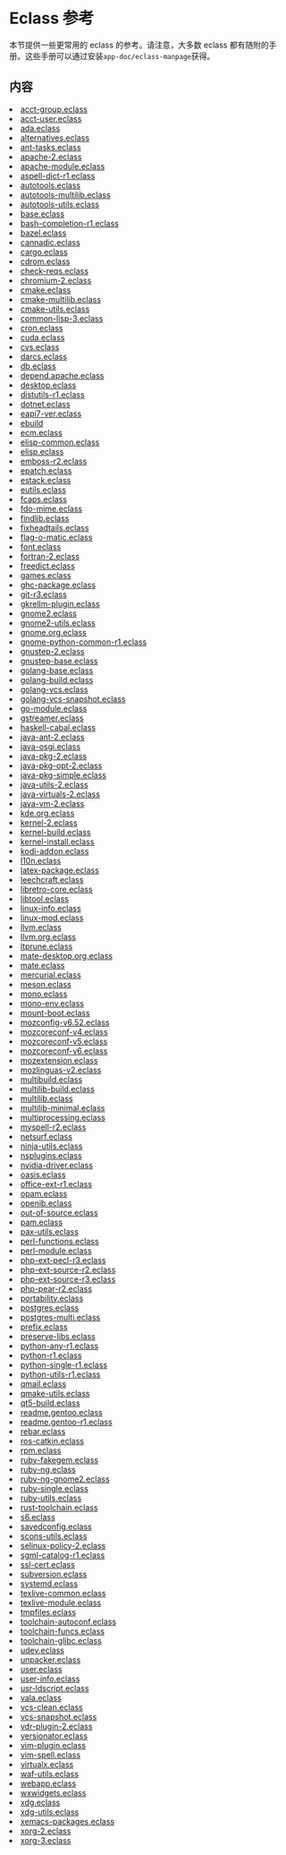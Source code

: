 # Eclass 参考

本节提供一些更常用的 eclass 的参考。请注意，大多数 eclass 都有随附的手册。这些手册可以通过安装`app-doc/eclass-manpage`获得。

## 内容

<li class="list-group-item"><a class="list-group-item" href="https://devmanual.gentoo.org/eclass-reference/acct-group.eclass/index.html">acct-group.eclass</a></li>
<li class="list-group-item"><a class="list-group-item" href="https://devmanual.gentoo.org/eclass-reference/acct-user.eclass/index.html">acct-user.eclass</a></li>
<li class="list-group-item"><a class="list-group-item" href="https://devmanual.gentoo.org/eclass-reference/ada.eclass/index.html">ada.eclass</a></li>
<li class="list-group-item"><a class="list-group-item" href="https://devmanual.gentoo.org/eclass-reference/alternatives.eclass/index.html">alternatives.eclass</a></li>
<li class="list-group-item"><a class="list-group-item" href="https://devmanual.gentoo.org/eclass-reference/ant-tasks.eclass/index.html">ant-tasks.eclass</a></li>
<li class="list-group-item"><a class="list-group-item" href="https://devmanual.gentoo.org/eclass-reference/apache-2.eclass/index.html">apache-2.eclass</a></li>
<li class="list-group-item"><a class="list-group-item" href="https://devmanual.gentoo.org/eclass-reference/apache-module.eclass/index.html">apache-module.eclass</a></li>
<li class="list-group-item"><a class="list-group-item" href="https://devmanual.gentoo.org/eclass-reference/aspell-dict-r1.eclass/index.html">aspell-dict-r1.eclass</a></li>
<li class="list-group-item"><a class="list-group-item" href="https://devmanual.gentoo.org/eclass-reference/autotools.eclass/index.html">autotools.eclass</a></li>
<li class="list-group-item"><a class="list-group-item" href="https://devmanual.gentoo.org/eclass-reference/autotools-multilib.eclass/index.html">autotools-multilib.eclass</a></li>
<li class="list-group-item"><a class="list-group-item" href="https://devmanual.gentoo.org/eclass-reference/autotools-utils.eclass/index.html">autotools-utils.eclass</a></li>
<li class="list-group-item"><a class="list-group-item" href="https://devmanual.gentoo.org/eclass-reference/base.eclass/index.html">base.eclass</a></li>
<li class="list-group-item"><a class="list-group-item" href="https://devmanual.gentoo.org/eclass-reference/bash-completion-r1.eclass/index.html">bash-completion-r1.eclass</a></li>
<li class="list-group-item"><a class="list-group-item" href="https://devmanual.gentoo.org/eclass-reference/bazel.eclass/index.html">bazel.eclass</a></li>
<li class="list-group-item"><a class="list-group-item" href="https://devmanual.gentoo.org/eclass-reference/cannadic.eclass/index.html">cannadic.eclass</a></li>
<li class="list-group-item"><a class="list-group-item" href="https://devmanual.gentoo.org/eclass-reference/cargo.eclass/index.html">cargo.eclass</a></li>
<li class="list-group-item"><a class="list-group-item" href="https://devmanual.gentoo.org/eclass-reference/cdrom.eclass/index.html">cdrom.eclass</a></li>
<li class="list-group-item"><a class="list-group-item" href="https://devmanual.gentoo.org/eclass-reference/check-reqs.eclass/index.html">check-reqs.eclass</a></li>
<li class="list-group-item"><a class="list-group-item" href="https://devmanual.gentoo.org/eclass-reference/chromium-2.eclass/index.html">chromium-2.eclass</a></li>
<li class="list-group-item"><a class="list-group-item" href="https://devmanual.gentoo.org/eclass-reference/cmake.eclass/index.html">cmake.eclass</a></li>
<li class="list-group-item"><a class="list-group-item" href="https://devmanual.gentoo.org/eclass-reference/cmake-multilib.eclass/index.html">cmake-multilib.eclass</a></li>
<li class="list-group-item"><a class="list-group-item" href="https://devmanual.gentoo.org/eclass-reference/cmake-utils.eclass/index.html">cmake-utils.eclass</a></li>
<li class="list-group-item"><a class="list-group-item" href="https://devmanual.gentoo.org/eclass-reference/common-lisp-3.eclass/index.html">common-lisp-3.eclass</a></li>
<li class="list-group-item"><a class="list-group-item" href="https://devmanual.gentoo.org/eclass-reference/cron.eclass/index.html">cron.eclass</a></li>
<li class="list-group-item"><a class="list-group-item" href="https://devmanual.gentoo.org/eclass-reference/cuda.eclass/index.html">cuda.eclass</a></li>
<li class="list-group-item"><a class="list-group-item" href="https://devmanual.gentoo.org/eclass-reference/cvs.eclass/index.html">cvs.eclass</a></li>
<li class="list-group-item"><a class="list-group-item" href="https://devmanual.gentoo.org/eclass-reference/darcs.eclass/index.html">darcs.eclass</a></li>
<li class="list-group-item"><a class="list-group-item" href="https://devmanual.gentoo.org/eclass-reference/db.eclass/index.html">db.eclass</a></li>
<li class="list-group-item"><a class="list-group-item" href="https://devmanual.gentoo.org/eclass-reference/depend.apache.eclass/index.html">depend.apache.eclass</a></li>
<li class="list-group-item"><a class="list-group-item" href="https://devmanual.gentoo.org/eclass-reference/desktop.eclass/index.html">desktop.eclass</a></li>
<li class="list-group-item"><a class="list-group-item" href="https://devmanual.gentoo.org/eclass-reference/distutils-r1.eclass/index.html">distutils-r1.eclass</a></li>
<li class="list-group-item"><a class="list-group-item" href="https://devmanual.gentoo.org/eclass-reference/dotnet.eclass/index.html">dotnet.eclass</a></li>
<li class="list-group-item"><a class="list-group-item" href="https://devmanual.gentoo.org/eclass-reference/eapi7-ver.eclass/index.html">eapi7-ver.eclass</a></li>
<li class="list-group-item"><a class="list-group-item" href="https://devmanual.gentoo.org/eclass-reference/ebuild/index.html">ebuild</a></li>
<li class="list-group-item"><a class="list-group-item" href="https://devmanual.gentoo.org/eclass-reference/ecm.eclass/index.html">ecm.eclass</a></li>
<li class="list-group-item"><a class="list-group-item" href="https://devmanual.gentoo.org/eclass-reference/elisp-common.eclass/index.html">elisp-common.eclass</a></li>
<li class="list-group-item"><a class="list-group-item" href="https://devmanual.gentoo.org/eclass-reference/elisp.eclass/index.html">elisp.eclass</a></li>
<li class="list-group-item"><a class="list-group-item" href="https://devmanual.gentoo.org/eclass-reference/emboss-r2.eclass/index.html">emboss-r2.eclass</a></li>
<li class="list-group-item"><a class="list-group-item" href="https://devmanual.gentoo.org/eclass-reference/epatch.eclass/index.html">epatch.eclass</a></li>
<li class="list-group-item"><a class="list-group-item" href="https://devmanual.gentoo.org/eclass-reference/estack.eclass/index.html">estack.eclass</a></li>
<li class="list-group-item"><a class="list-group-item" href="https://devmanual.gentoo.org/eclass-reference/eutils.eclass/index.html">eutils.eclass</a></li>
<li class="list-group-item"><a class="list-group-item" href="https://devmanual.gentoo.org/eclass-reference/fcaps.eclass/index.html">fcaps.eclass</a></li>
<li class="list-group-item"><a class="list-group-item" href="https://devmanual.gentoo.org/eclass-reference/fdo-mime.eclass/index.html">fdo-mime.eclass</a></li>
<li class="list-group-item"><a class="list-group-item" href="https://devmanual.gentoo.org/eclass-reference/findlib.eclass/index.html">findlib.eclass</a></li>
<li class="list-group-item"><a class="list-group-item" href="https://devmanual.gentoo.org/eclass-reference/fixheadtails.eclass/index.html">fixheadtails.eclass</a></li>
<li class="list-group-item"><a class="list-group-item" href="https://devmanual.gentoo.org/eclass-reference/flag-o-matic.eclass/index.html">flag-o-matic.eclass</a></li>
<li class="list-group-item"><a class="list-group-item" href="https://devmanual.gentoo.org/eclass-reference/font.eclass/index.html">font.eclass</a></li>
<li class="list-group-item"><a class="list-group-item" href="https://devmanual.gentoo.org/eclass-reference/fortran-2.eclass/index.html">fortran-2.eclass</a></li>
<li class="list-group-item"><a class="list-group-item" href="https://devmanual.gentoo.org/eclass-reference/freedict.eclass/index.html">freedict.eclass</a></li>
<li class="list-group-item"><a class="list-group-item" href="https://devmanual.gentoo.org/eclass-reference/games.eclass/index.html">games.eclass</a></li>
<li class="list-group-item"><a class="list-group-item" href="https://devmanual.gentoo.org/eclass-reference/ghc-package.eclass/index.html">ghc-package.eclass</a></li>
<li class="list-group-item"><a class="list-group-item" href="https://devmanual.gentoo.org/eclass-reference/git-r3.eclass/index.html">git-r3.eclass</a></li>
<li class="list-group-item"><a class="list-group-item" href="https://devmanual.gentoo.org/eclass-reference/gkrellm-plugin.eclass/index.html">gkrellm-plugin.eclass</a></li>
<li class="list-group-item"><a class="list-group-item" href="https://devmanual.gentoo.org/eclass-reference/gnome2.eclass/index.html">gnome2.eclass</a></li>
<li class="list-group-item"><a class="list-group-item" href="https://devmanual.gentoo.org/eclass-reference/gnome2-utils.eclass/index.html">gnome2-utils.eclass</a></li>
<li class="list-group-item"><a class="list-group-item" href="https://devmanual.gentoo.org/eclass-reference/gnome.org.eclass/index.html">gnome.org.eclass</a></li>
<li class="list-group-item"><a class="list-group-item" href="https://devmanual.gentoo.org/eclass-reference/gnome-python-common-r1.eclass/index.html">gnome-python-common-r1.eclass</a></li>
<li class="list-group-item"><a class="list-group-item" href="https://devmanual.gentoo.org/eclass-reference/gnustep-2.eclass/index.html">gnustep-2.eclass</a></li>
<li class="list-group-item"><a class="list-group-item" href="https://devmanual.gentoo.org/eclass-reference/gnustep-base.eclass/index.html">gnustep-base.eclass</a></li>
<li class="list-group-item"><a class="list-group-item" href="https://devmanual.gentoo.org/eclass-reference/golang-base.eclass/index.html">golang-base.eclass</a></li>
<li class="list-group-item"><a class="list-group-item" href="https://devmanual.gentoo.org/eclass-reference/golang-build.eclass/index.html">golang-build.eclass</a></li>
<li class="list-group-item"><a class="list-group-item" href="https://devmanual.gentoo.org/eclass-reference/golang-vcs.eclass/index.html">golang-vcs.eclass</a></li>
<li class="list-group-item"><a class="list-group-item" href="https://devmanual.gentoo.org/eclass-reference/golang-vcs-snapshot.eclass/index.html">golang-vcs-snapshot.eclass</a></li>
<li class="list-group-item"><a class="list-group-item" href="https://devmanual.gentoo.org/eclass-reference/go-module.eclass/index.html">go-module.eclass</a></li>
<li class="list-group-item"><a class="list-group-item" href="https://devmanual.gentoo.org/eclass-reference/gstreamer.eclass/index.html">gstreamer.eclass</a></li>
<li class="list-group-item"><a class="list-group-item" href="https://devmanual.gentoo.org/eclass-reference/haskell-cabal.eclass/index.html">haskell-cabal.eclass</a></li>
<li class="list-group-item"><a class="list-group-item" href="https://devmanual.gentoo.org/eclass-reference/java-ant-2.eclass/index.html">java-ant-2.eclass</a></li>
<li class="list-group-item"><a class="list-group-item" href="https://devmanual.gentoo.org/eclass-reference/java-osgi.eclass/index.html">java-osgi.eclass</a></li>
<li class="list-group-item"><a class="list-group-item" href="https://devmanual.gentoo.org/eclass-reference/java-pkg-2.eclass/index.html">java-pkg-2.eclass</a></li>
<li class="list-group-item"><a class="list-group-item" href="https://devmanual.gentoo.org/eclass-reference/java-pkg-opt-2.eclass/index.html">java-pkg-opt-2.eclass</a></li>
<li class="list-group-item"><a class="list-group-item" href="https://devmanual.gentoo.org/eclass-reference/java-pkg-simple.eclass/index.html">java-pkg-simple.eclass</a></li>
<li class="list-group-item"><a class="list-group-item" href="https://devmanual.gentoo.org/eclass-reference/java-utils-2.eclass/index.html">java-utils-2.eclass</a></li>
<li class="list-group-item"><a class="list-group-item" href="https://devmanual.gentoo.org/eclass-reference/java-virtuals-2.eclass/index.html">java-virtuals-2.eclass</a></li>
<li class="list-group-item"><a class="list-group-item" href="https://devmanual.gentoo.org/eclass-reference/java-vm-2.eclass/index.html">java-vm-2.eclass</a></li>
<li class="list-group-item"><a class="list-group-item" href="https://devmanual.gentoo.org/eclass-reference/kde.org.eclass/index.html">kde.org.eclass</a></li>
<li class="list-group-item"><a class="list-group-item" href="https://devmanual.gentoo.org/eclass-reference/kernel-2.eclass/index.html">kernel-2.eclass</a></li>
<li class="list-group-item"><a class="list-group-item" href="https://devmanual.gentoo.org/eclass-reference/kernel-build.eclass/index.html">kernel-build.eclass</a></li>
<li class="list-group-item"><a class="list-group-item" href="https://devmanual.gentoo.org/eclass-reference/kernel-install.eclass/index.html">kernel-install.eclass</a></li>
<li class="list-group-item"><a class="list-group-item" href="https://devmanual.gentoo.org/eclass-reference/kodi-addon.eclass/index.html">kodi-addon.eclass</a></li>
<li class="list-group-item"><a class="list-group-item" href="https://devmanual.gentoo.org/eclass-reference/l10n.eclass/index.html">l10n.eclass</a></li>
<li class="list-group-item"><a class="list-group-item" href="https://devmanual.gentoo.org/eclass-reference/latex-package.eclass/index.html">latex-package.eclass</a></li>
<li class="list-group-item"><a class="list-group-item" href="https://devmanual.gentoo.org/eclass-reference/leechcraft.eclass/index.html">leechcraft.eclass</a></li>
<li class="list-group-item"><a class="list-group-item" href="https://devmanual.gentoo.org/eclass-reference/libretro-core.eclass/index.html">libretro-core.eclass</a></li>
<li class="list-group-item"><a class="list-group-item" href="https://devmanual.gentoo.org/eclass-reference/libtool.eclass/index.html">libtool.eclass</a></li>
<li class="list-group-item"><a class="list-group-item" href="https://devmanual.gentoo.org/eclass-reference/linux-info.eclass/index.html">linux-info.eclass</a></li>
<li class="list-group-item"><a class="list-group-item" href="https://devmanual.gentoo.org/eclass-reference/linux-mod.eclass/index.html">linux-mod.eclass</a></li>
<li class="list-group-item"><a class="list-group-item" href="https://devmanual.gentoo.org/eclass-reference/llvm.eclass/index.html">llvm.eclass</a></li>
<li class="list-group-item"><a class="list-group-item" href="https://devmanual.gentoo.org/eclass-reference/llvm.org.eclass/index.html">llvm.org.eclass</a></li>
<li class="list-group-item"><a class="list-group-item" href="https://devmanual.gentoo.org/eclass-reference/ltprune.eclass/index.html">ltprune.eclass</a></li>
<li class="list-group-item"><a class="list-group-item" href="https://devmanual.gentoo.org/eclass-reference/mate-desktop.org.eclass/index.html">mate-desktop.org.eclass</a></li>
<li class="list-group-item"><a class="list-group-item" href="https://devmanual.gentoo.org/eclass-reference/mate.eclass/index.html">mate.eclass</a></li>
<li class="list-group-item"><a class="list-group-item" href="https://devmanual.gentoo.org/eclass-reference/mercurial.eclass/index.html">mercurial.eclass</a></li>
<li class="list-group-item"><a class="list-group-item" href="https://devmanual.gentoo.org/eclass-reference/meson.eclass/index.html">meson.eclass</a></li>
<li class="list-group-item"><a class="list-group-item" href="https://devmanual.gentoo.org/eclass-reference/mono.eclass/index.html">mono.eclass</a></li>
<li class="list-group-item"><a class="list-group-item" href="https://devmanual.gentoo.org/eclass-reference/mono-env.eclass/index.html">mono-env.eclass</a></li>
<li class="list-group-item"><a class="list-group-item" href="https://devmanual.gentoo.org/eclass-reference/mount-boot.eclass/index.html">mount-boot.eclass</a></li>
<li class="list-group-item"><a class="list-group-item" href="https://devmanual.gentoo.org/eclass-reference/mozconfig-v6.52.eclass/index.html">mozconfig-v6.52.eclass</a></li>
<li class="list-group-item"><a class="list-group-item" href="https://devmanual.gentoo.org/eclass-reference/mozcoreconf-v4.eclass/index.html">mozcoreconf-v4.eclass</a></li>
<li class="list-group-item"><a class="list-group-item" href="https://devmanual.gentoo.org/eclass-reference/mozcoreconf-v5.eclass/index.html">mozcoreconf-v5.eclass</a></li>
<li class="list-group-item"><a class="list-group-item" href="https://devmanual.gentoo.org/eclass-reference/mozcoreconf-v6.eclass/index.html">mozcoreconf-v6.eclass</a></li>
<li class="list-group-item"><a class="list-group-item" href="https://devmanual.gentoo.org/eclass-reference/mozextension.eclass/index.html">mozextension.eclass</a></li>
<li class="list-group-item"><a class="list-group-item" href="https://devmanual.gentoo.org/eclass-reference/mozlinguas-v2.eclass/index.html">mozlinguas-v2.eclass</a></li>
<li class="list-group-item"><a class="list-group-item" href="https://devmanual.gentoo.org/eclass-reference/multibuild.eclass/index.html">multibuild.eclass</a></li>
<li class="list-group-item"><a class="list-group-item" href="https://devmanual.gentoo.org/eclass-reference/multilib-build.eclass/index.html">multilib-build.eclass</a></li>
<li class="list-group-item"><a class="list-group-item" href="https://devmanual.gentoo.org/eclass-reference/multilib.eclass/index.html">multilib.eclass</a></li>
<li class="list-group-item"><a class="list-group-item" href="https://devmanual.gentoo.org/eclass-reference/multilib-minimal.eclass/index.html">multilib-minimal.eclass</a></li>
<li class="list-group-item"><a class="list-group-item" href="https://devmanual.gentoo.org/eclass-reference/multiprocessing.eclass/index.html">multiprocessing.eclass</a></li>
<li class="list-group-item"><a class="list-group-item" href="https://devmanual.gentoo.org/eclass-reference/myspell-r2.eclass/index.html">myspell-r2.eclass</a></li>
<li class="list-group-item"><a class="list-group-item" href="https://devmanual.gentoo.org/eclass-reference/netsurf.eclass/index.html">netsurf.eclass</a></li>
<li class="list-group-item"><a class="list-group-item" href="https://devmanual.gentoo.org/eclass-reference/ninja-utils.eclass/index.html">ninja-utils.eclass</a></li>
<li class="list-group-item"><a class="list-group-item" href="https://devmanual.gentoo.org/eclass-reference/nsplugins.eclass/index.html">nsplugins.eclass</a></li>
<li class="list-group-item"><a class="list-group-item" href="https://devmanual.gentoo.org/eclass-reference/nvidia-driver.eclass/index.html">nvidia-driver.eclass</a></li>
<li class="list-group-item"><a class="list-group-item" href="https://devmanual.gentoo.org/eclass-reference/oasis.eclass/index.html">oasis.eclass</a></li>
<li class="list-group-item"><a class="list-group-item" href="https://devmanual.gentoo.org/eclass-reference/office-ext-r1.eclass/index.html">office-ext-r1.eclass</a></li>
<li class="list-group-item"><a class="list-group-item" href="https://devmanual.gentoo.org/eclass-reference/opam.eclass/index.html">opam.eclass</a></li>
<li class="list-group-item"><a class="list-group-item" href="https://devmanual.gentoo.org/eclass-reference/openib.eclass/index.html">openib.eclass</a></li>
<li class="list-group-item"><a class="list-group-item" href="https://devmanual.gentoo.org/eclass-reference/out-of-source.eclass/index.html">out-of-source.eclass</a></li>
<li class="list-group-item"><a class="list-group-item" href="https://devmanual.gentoo.org/eclass-reference/pam.eclass/index.html">pam.eclass</a></li>
<li class="list-group-item"><a class="list-group-item" href="https://devmanual.gentoo.org/eclass-reference/pax-utils.eclass/index.html">pax-utils.eclass</a></li>
<li class="list-group-item"><a class="list-group-item" href="https://devmanual.gentoo.org/eclass-reference/perl-functions.eclass/index.html">perl-functions.eclass</a></li>
<li class="list-group-item"><a class="list-group-item" href="https://devmanual.gentoo.org/eclass-reference/perl-module.eclass/index.html">perl-module.eclass</a></li>
<li class="list-group-item"><a class="list-group-item" href="https://devmanual.gentoo.org/eclass-reference/php-ext-pecl-r3.eclass/index.html">php-ext-pecl-r3.eclass</a></li>
<li class="list-group-item"><a class="list-group-item" href="https://devmanual.gentoo.org/eclass-reference/php-ext-source-r2.eclass/index.html">php-ext-source-r2.eclass</a></li>
<li class="list-group-item"><a class="list-group-item" href="https://devmanual.gentoo.org/eclass-reference/php-ext-source-r3.eclass/index.html">php-ext-source-r3.eclass</a></li>
<li class="list-group-item"><a class="list-group-item" href="https://devmanual.gentoo.org/eclass-reference/php-pear-r2.eclass/index.html">php-pear-r2.eclass</a></li>
<li class="list-group-item"><a class="list-group-item" href="https://devmanual.gentoo.org/eclass-reference/portability.eclass/index.html">portability.eclass</a></li>
<li class="list-group-item"><a class="list-group-item" href="https://devmanual.gentoo.org/eclass-reference/postgres.eclass/index.html">postgres.eclass</a></li>
<li class="list-group-item"><a class="list-group-item" href="https://devmanual.gentoo.org/eclass-reference/postgres-multi.eclass/index.html">postgres-multi.eclass</a></li>
<li class="list-group-item"><a class="list-group-item" href="https://devmanual.gentoo.org/eclass-reference/prefix.eclass/index.html">prefix.eclass</a></li>
<li class="list-group-item"><a class="list-group-item" href="https://devmanual.gentoo.org/eclass-reference/preserve-libs.eclass/index.html">preserve-libs.eclass</a></li>
<li class="list-group-item"><a class="list-group-item" href="https://devmanual.gentoo.org/eclass-reference/python-any-r1.eclass/index.html">python-any-r1.eclass</a></li>
<li class="list-group-item"><a class="list-group-item" href="https://devmanual.gentoo.org/eclass-reference/python-r1.eclass/index.html">python-r1.eclass</a></li>
<li class="list-group-item"><a class="list-group-item" href="https://devmanual.gentoo.org/eclass-reference/python-single-r1.eclass/index.html">python-single-r1.eclass</a></li>
<li class="list-group-item"><a class="list-group-item" href="https://devmanual.gentoo.org/eclass-reference/python-utils-r1.eclass/index.html">python-utils-r1.eclass</a></li>
<li class="list-group-item"><a class="list-group-item" href="https://devmanual.gentoo.org/eclass-reference/qmail.eclass/index.html">qmail.eclass</a></li>
<li class="list-group-item"><a class="list-group-item" href="https://devmanual.gentoo.org/eclass-reference/qmake-utils.eclass/index.html">qmake-utils.eclass</a></li>
<li class="list-group-item"><a class="list-group-item" href="https://devmanual.gentoo.org/eclass-reference/qt5-build.eclass/index.html">qt5-build.eclass</a></li>
<li class="list-group-item"><a class="list-group-item" href="https://devmanual.gentoo.org/eclass-reference/readme.gentoo.eclass/index.html">readme.gentoo.eclass</a></li>
<li class="list-group-item"><a class="list-group-item" href="https://devmanual.gentoo.org/eclass-reference/readme.gentoo-r1.eclass/index.html">readme.gentoo-r1.eclass</a></li>
<li class="list-group-item"><a class="list-group-item" href="https://devmanual.gentoo.org/eclass-reference/rebar.eclass/index.html">rebar.eclass</a></li>
<li class="list-group-item"><a class="list-group-item" href="https://devmanual.gentoo.org/eclass-reference/ros-catkin.eclass/index.html">ros-catkin.eclass</a></li>
<li class="list-group-item"><a class="list-group-item" href="https://devmanual.gentoo.org/eclass-reference/rpm.eclass/index.html">rpm.eclass</a></li>
<li class="list-group-item"><a class="list-group-item" href="https://devmanual.gentoo.org/eclass-reference/ruby-fakegem.eclass/index.html">ruby-fakegem.eclass</a></li>
<li class="list-group-item"><a class="list-group-item" href="https://devmanual.gentoo.org/eclass-reference/ruby-ng.eclass/index.html">ruby-ng.eclass</a></li>
<li class="list-group-item"><a class="list-group-item" href="https://devmanual.gentoo.org/eclass-reference/ruby-ng-gnome2.eclass/index.html">ruby-ng-gnome2.eclass</a></li>
<li class="list-group-item"><a class="list-group-item" href="https://devmanual.gentoo.org/eclass-reference/ruby-single.eclass/index.html">ruby-single.eclass</a></li>
<li class="list-group-item"><a class="list-group-item" href="https://devmanual.gentoo.org/eclass-reference/ruby-utils.eclass/index.html">ruby-utils.eclass</a></li>
<li class="list-group-item"><a class="list-group-item" href="https://devmanual.gentoo.org/eclass-reference/rust-toolchain.eclass/index.html">rust-toolchain.eclass</a></li>
<li class="list-group-item"><a class="list-group-item" href="https://devmanual.gentoo.org/eclass-reference/s6.eclass/index.html">s6.eclass</a></li>
<li class="list-group-item"><a class="list-group-item" href="https://devmanual.gentoo.org/eclass-reference/savedconfig.eclass/index.html">savedconfig.eclass</a></li>
<li class="list-group-item"><a class="list-group-item" href="https://devmanual.gentoo.org/eclass-reference/scons-utils.eclass/index.html">scons-utils.eclass</a></li>
<li class="list-group-item"><a class="list-group-item" href="https://devmanual.gentoo.org/eclass-reference/selinux-policy-2.eclass/index.html">selinux-policy-2.eclass</a></li>
<li class="list-group-item"><a class="list-group-item" href="https://devmanual.gentoo.org/eclass-reference/sgml-catalog-r1.eclass/index.html">sgml-catalog-r1.eclass</a></li>
<li class="list-group-item"><a class="list-group-item" href="https://devmanual.gentoo.org/eclass-reference/ssl-cert.eclass/index.html">ssl-cert.eclass</a></li>
<li class="list-group-item"><a class="list-group-item" href="https://devmanual.gentoo.org/eclass-reference/subversion.eclass/index.html">subversion.eclass</a></li>
<li class="list-group-item"><a class="list-group-item" href="https://devmanual.gentoo.org/eclass-reference/systemd.eclass/index.html">systemd.eclass</a></li>
<li class="list-group-item"><a class="list-group-item" href="https://devmanual.gentoo.org/eclass-reference/texlive-common.eclass/index.html">texlive-common.eclass</a></li>
<li class="list-group-item"><a class="list-group-item" href="https://devmanual.gentoo.org/eclass-reference/texlive-module.eclass/index.html">texlive-module.eclass</a></li>
<li class="list-group-item"><a class="list-group-item" href="https://devmanual.gentoo.org/eclass-reference/tmpfiles.eclass/index.html">tmpfiles.eclass</a></li>
<li class="list-group-item"><a class="list-group-item" href="https://devmanual.gentoo.org/eclass-reference/toolchain-autoconf.eclass/index.html">toolchain-autoconf.eclass</a></li>
<li class="list-group-item"><a class="list-group-item" href="https://devmanual.gentoo.org/eclass-reference/toolchain-funcs.eclass/index.html">toolchain-funcs.eclass</a></li>
<li class="list-group-item"><a class="list-group-item" href="https://devmanual.gentoo.org/eclass-reference/toolchain-glibc.eclass/index.html">toolchain-glibc.eclass</a></li>
<li class="list-group-item"><a class="list-group-item" href="https://devmanual.gentoo.org/eclass-reference/udev.eclass/index.html">udev.eclass</a></li>
<li class="list-group-item"><a class="list-group-item" href="https://devmanual.gentoo.org/eclass-reference/unpacker.eclass/index.html">unpacker.eclass</a></li>
<li class="list-group-item"><a class="list-group-item" href="https://devmanual.gentoo.org/eclass-reference/user.eclass/index.html">user.eclass</a></li>
<li class="list-group-item"><a class="list-group-item" href="https://devmanual.gentoo.org/eclass-reference/user-info.eclass/index.html">user-info.eclass</a></li>
<li class="list-group-item"><a class="list-group-item" href="https://devmanual.gentoo.org/eclass-reference/usr-ldscript.eclass/index.html">usr-ldscript.eclass</a></li>
<li class="list-group-item"><a class="list-group-item" href="https://devmanual.gentoo.org/eclass-reference/vala.eclass/index.html">vala.eclass</a></li>
<li class="list-group-item"><a class="list-group-item" href="https://devmanual.gentoo.org/eclass-reference/vcs-clean.eclass/index.html">vcs-clean.eclass</a></li>
<li class="list-group-item"><a class="list-group-item" href="https://devmanual.gentoo.org/eclass-reference/vcs-snapshot.eclass/index.html">vcs-snapshot.eclass</a></li>
<li class="list-group-item"><a class="list-group-item" href="https://devmanual.gentoo.org/eclass-reference/vdr-plugin-2.eclass/index.html">vdr-plugin-2.eclass</a></li>
<li class="list-group-item"><a class="list-group-item" href="https://devmanual.gentoo.org/eclass-reference/versionator.eclass/index.html">versionator.eclass</a></li>
<li class="list-group-item"><a class="list-group-item" href="https://devmanual.gentoo.org/eclass-reference/vim-plugin.eclass/index.html">vim-plugin.eclass</a></li>
<li class="list-group-item"><a class="list-group-item" href="https://devmanual.gentoo.org/eclass-reference/vim-spell.eclass/index.html">vim-spell.eclass</a></li>
<li class="list-group-item"><a class="list-group-item" href="https://devmanual.gentoo.org/eclass-reference/virtualx.eclass/index.html">virtualx.eclass</a></li>
<li class="list-group-item"><a class="list-group-item" href="https://devmanual.gentoo.org/eclass-reference/waf-utils.eclass/index.html">waf-utils.eclass</a></li>
<li class="list-group-item"><a class="list-group-item" href="https://devmanual.gentoo.org/eclass-reference/webapp.eclass/index.html">webapp.eclass</a></li>
<li class="list-group-item"><a class="list-group-item" href="https://devmanual.gentoo.org/eclass-reference/wxwidgets.eclass/index.html">wxwidgets.eclass</a></li>
<li class="list-group-item"><a class="list-group-item" href="https://devmanual.gentoo.org/eclass-reference/xdg.eclass/index.html">xdg.eclass</a></li>
<li class="list-group-item"><a class="list-group-item" href="https://devmanual.gentoo.org/eclass-reference/xdg-utils.eclass/index.html">xdg-utils.eclass</a></li>
<li class="list-group-item"><a class="list-group-item" href="https://devmanual.gentoo.org/eclass-reference/xemacs-packages.eclass/index.html">xemacs-packages.eclass</a></li>
<li class="list-group-item"><a class="list-group-item" href="https://devmanual.gentoo.org/eclass-reference/xorg-2.eclass/index.html">xorg-2.eclass</a></li>
<li class="list-group-item"><a class="list-group-item" href="https://devmanual.gentoo.org/eclass-reference/xorg-3.eclass/index.html">xorg-3.eclass</a></li>
